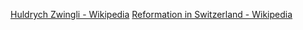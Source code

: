 ﻿[Huldrych Zwingli - Wikipedia](https://en.wikipedia.org/wiki/Huldrych_Zwingli)
[Reformation in Switzerland - Wikipedia](https://en.wikipedia.org/wiki/Reformation_in_Switzerland)